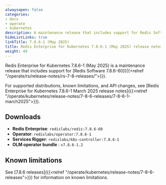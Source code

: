 ```yaml
---
alwaysopen: false
categories:
- docs
- operate
- kubernetes
description: A maintenance release that includes support for Redis Software 7.8.6-60.
hideListLinks: true
linkTitle: 7.8.6-1 (May 2025)
title: Redis Enterprise for Kubernetes 7.8.6-1 (May 2025) release notes
weight: 49
---
```


Redis Enterprise for Kubernetes 7.8.6-1 (May 2025) is a maintenance release that includes support for [Redis Software 7.8.6-60]({{<relref "/operate/rs/release-notes/rs-7-8-releases/">}}).

For supported distributions, known limitations, and API changes, see [Redis Enterprise for Kubernetes 7.8.6-1 March 2025 release notes]({{<relref "/operate/kubernetes/release-notes/7-8-6-releases/7-8-6-1-march2025">}}).

## Downloads

- **Redis Enterprise**: `redislabs/redis:7.8.6-60`
- **Operator**: `redislabs/operator:7.8.6-1`
- **Services Rigger**: `redislabs/k8s-controller:7.8.6-1`
- **OLM operator bundle** : `v7.8.6-1.2`

## Known limitations

See [7.8.6 releases]({{<relref "/operate/kubernetes/release-notes/7-8-6-releases">}}) for information on known limitations.
